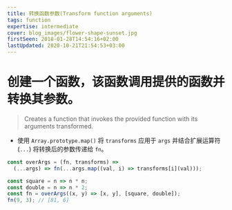 ```yaml
---
title: 转换函数参数(Transform function arguments)
tags: function
expertise: intermediate
cover: blog_images/flower-shape-sunset.jpg
firstSeen: 2018-01-28T14:54:16+02:00
lastUpdated: 2020-10-21T21:54:53+03:00
---
```


# 创建一个函数，该函数调用提供的函数并转换其参数。
> Creates a function that invokes the provided function with its arguments transformed.

- 使用 `Array.prototype.map()` 将 `transforms` 应用于 `args` 并结合扩展运算符 (`...`) 将转换后的参数传递给 `fn`。

```js
const overArgs = (fn, transforms) =>
  (...args) => fn(...args.map((val, i) => transforms[i](val)));
```

```js
const square = n => n * n;
const double = n => n * 2;
const fn = overArgs((x, y) => [x, y], [square, double]);
fn(9, 3); // [81, 6]
```
